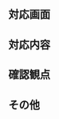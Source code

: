 ## 対応画面
<!-- XDのリンク等ありましたら貼ってOKです。 -->

## 対応内容
<!-- どのような対応をしたか箇条書きで記載して下さい。 -->

## 確認観点
<!-- どのような内容をレビューして頂きたいかを箇条書きで記載して下さい。 -->

## その他
<!-- 報告や相談事等ありましたら記載して下さい。 -->